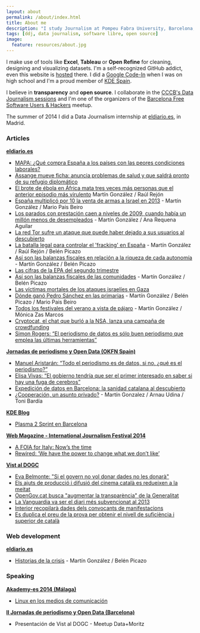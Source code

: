 ```yaml
---
layout: about
permalink: /about/index.html
title: About me
description: "I study Journalism at Pompeu Fabra University, Barcelona, and I'm passionate about data-driven storytelling"
tags: [ddj, data journalism, software libre, open source]
image:
  feature: resources/about.jpg
---
```

I make use of tools like **Excel**, **Tableau** or **Open Refine** for cleaning, designing and visualizing datasets. I'm a self-recognized GitHub addict, even this website is [hosted](https://github.com/martgnz/martgnz.github.io) there. I did a [Google Code-In](https://developers.google.com/open-source/gci/) when I was on high school and I'm a proud member of [KDE Spain](http://www.kde-espana.org/).

I believe in **transparency** and **open source**. I collaborate in the [CCCB's Data Journalism sessions](http://www.cccb.org/es/marc-periodismo_de_datos_2014-45397) and I'm one of the organizers of the [Barcelona Free Software Users & Hackers](http://www.meetup.com/Barcelona-Free-Software-Users-Hackers/) meetup. 

The summer of 2014 I did a Data Journalism internship at [eldiario.es](http://eldiario.es), in Madrid.

### Articles
**[eldiario.es](http://www.eldiario.es/autores/martin_gonzalez/)**

- [MAPA: ¿Qué compra España a los países con las peores condiciones laborales? ](http://www.eldiario.es/economia/Espana-paises-respetan-derechos-laborales_0_296770922.html)
- [Assange mueve ficha: anuncia problemas de salud y que saldrá pronto de su refugio diplomático](http://www.eldiario.es/politica/Assange-confirma-saldra-Embajada-ecuatoriana_0_293620737.html)
- [El brote de ébola en África mata tres veces más personas que el anterior episodio más virulento](http://www.eldiario.es/sociedad/ebola-brote-motalidad-expansion_0_289421595.html) Martín González / Raúl Rejón 
- [España multiplicó por 10 la venta de armas a Israel en 2013](http://www.eldiario.es/politica/exportacion-armas-espana-israel-gaza_0_289071667.html) - Martín González / Mario Pais Beiro
- [Los parados con prestación caen a niveles de 2009, cuando había un millón menos de desempleados](http://www.eldiario.es/economia/extranjeros-solo-beneficiarios-prestaciones_0_288721422.html) - Martín González / Ana Requena Aguilar
- [La red Tor sufre un ataque que puede haber dejado a sus usuarios al descubierto](http://www.eldiario.es/turing/Tor-dejado-cientos-usuarios-descubierto-NSA-ataque_0_287671335.html)
- [La batalla legal para controlar el 'fracking' en España](http://www.eldiario.es/sociedad/fracking-gas-ley-gobierno-autonomias-municipios_0_286971907.html) - Martín González / Raúl Rejón / Belén Picazo
- [Así son las balanzas fiscales en relación a la riqueza de cada autonomía ](http://www.eldiario.es/economia/GRAFICO-balanzas-fiscales-relacion-autonomia_0_284871953.html) - Martín González / Belén Picazo
- [Las cifras de la EPA del segundo trimestre](http://www.eldiario.es/economia/GRAFICO-cifras-EPA-segundo-trimestre_0_284871836.html)
- [Así son las balanzas fiscales de las comunidades](http://www.eldiario.es/economia/GRAFICO-balanzas-fiscales-comunidades_0_284522062.html) - Martín González / Belén Picazo
- [Las víctimas mortales de los ataques israelíes en Gaza](http://www.eldiario.es/politica/victimas-mortales-israelies-Franja-Gaza_0_281722634.html)
- [Dónde ganó Pedro Sánchez en las primarias](http://www.eldiario.es/politica/Mapa-interactivo-poder-PSOE-territorios_0_281372091.html) - Martín González / Belén Picazo / Mario Pais Beiro
- [Todos los festivales del verano a vista de pájaro](http://www.eldiario.es/cultura/musica/Mapa-interactivo-festivales-verano_0_280322595.html) - Martín González / Mónica Zas Marcos
- [Cryptocat, el chat que burló a la NSA, lanza una campaña de crowdfunding](http://www.eldiario.es/turing/apps/cryptocat-burlo-NSA-lanza-campana-crowdfunding_0_279272343.html)
- [Simon Rogers: “El periodismo de datos es sólo buen periodismo que emplea las últimas herramientas”](http://www.eldiario.es/turing/Simon-Rogers-periodismo-necesita-transparente_0_274373511.html)

**[Jornadas de periodismo y Open Data (OKFN Spain)](http://periodismodatos.okfn.es/author/mgonzalez/)**

- [Manuel Aristarán: “Todo el periodismo es de datos, si no, ¿qué es el periodismo?”](http://periodismodatos.okfn.es/manuel-aristaran-todo-el-periodismo-es-de-datos-si-no-que-es-el-periodismo/)
- [Elisa Vivas: “El gobierno tendría que ser el primer interesado en saber si hay una fuga de cerebros”](http://periodismodatos.okfn.es/elisa-vivas-el-gobierno-tendria-que-ser-el-primer-interesado-en-saber-si-hay-una-fuga-de-cerebros/)
- [Expedición de datos en Barcelona: la sanidad catalana al descubierto](http://periodismodatos.okfn.es/expedicion-de-datos-en-barcelona-la-sanidad-catalana-al-descubierto/)
- [¿Cooperación, un asunto privado?](http://jpd14.hackdash.org/projects/535cd206d788805f0800000b) - Martín Gonzalez / Arnau Udina / Toni Bardía

**[KDE Blog](http://www.kdeblog.com/author/mgonzalez/)**

- [Plasma 2 Sprint en Barcelona](http://www.kdeblog.com/plasma2-sprint-en-barcelona-un-nuevo-comienzo.html)

**[Web Magazine - International Journalism Festival 2014]()**

- [A FOIA for Italy: Now’s the time](http://magazine.journalismfestival.com/a-foia-for-italy-nows-the-time/)
- [Rewired: ‘We have the power to change what we don’t like’](http://magazine.journalismfestival.com/rewired-we-have-the-power-to-change-what-we-dont-like/)

**[Vist al DOGC](http://vistaldogc.cat)**

- [Eva Belmonte: "Si el govern no vol donar dades no les donarà"](http://www.vistaldogc.cat/2014/03/eva-belmonte-si-el-govern-no-vol-donar-dades-no-les-donara.html)
- [Els ajuts de producció i difusió del cinema català es redueixen a la meitat](http://www.vistaldogc.cat/2014/03/els-ajuts-de-produccio-i-difusio-del-cinema-catala-es-redueixen-a-la-meitat.html)
- [OpenGov.cat busca "augmentar la transparència" de la Generalitat](http://www.vistaldogc.cat/2014/02/opengovcat-busca-augmentar-la-transparencia-de-la-generalitat.html)
- [La Vanguardia va ser el diari més subvencionat al 2013](http://www.vistaldogc.cat/2014/02/la-vanguardia-va-ser-el-diari-mes-subvencionat-al-2013.html)
- [Interior recopilarà dades dels convocants de manifestacions](http://www.vistaldogc.cat/2014/02/interior-recopilara-dades-dels-convocants-de-manifestacions.html)
- [Es duplica el preu de la prova per obtenir el nivell de suficiència i superior de català](http://www.vistaldogc.cat/2014/01/es-duplica-el-preu-de-la-prova-per-obtenir-el-nivell-de-suficiencia-i-superior-de-catala.html)

### Web development
**[eldiario.es](http://www.eldiario.es/autores/martin_gonzalez/)**

- [Historias de la crisis](http://www.eldiario.es/multimedia/historias_de_la_crisis/index.html) - Martín González / Belén Picazo

### Speaking
**[Akademy-es 2014 (Málaga)](http://www.kde-espana.org/akademy-es2014/index.php)**

- [Linux en los medios de comunicación](http://slides.com/mgonzalezgmz/linux-en-los-medios#/)

**[II Jornadas de periodismo y Open Data (Barcelona)](http://periodismodatos.okfn.es/)**

- Presentación de Vist al DOGC - Meetup Data+Moritz
